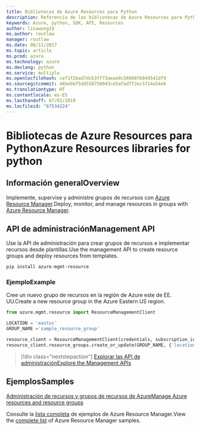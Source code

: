 ```yaml
---
title: Bibliotecas de Azure Resources para Python
description: Referencia de las bibliotecas de Azure Resources para Python
keywords: Azure, python, SDK, API, Resources
author: lisawong19
ms.author: routlaw
manager: routlaw
ms.date: 08/11/2017
ms.topic: article
ms.prod: azure
ms.technology: azure
ms.devlang: python
ms.service: multiple
ms.openlocfilehash: cef1f2bad7dcb3ff73aeae9c56000fb949541df9
ms.sourcegitcommit: 46bebbf5dd558750043ce5afadff2ec3714a54e6
ms.translationtype: HT
ms.contentlocale: es-ES
ms.lasthandoff: 07/03/2019
ms.locfileid: "67534224"
---
```

# <a name="azure-resources-libraries-for-python"></a><span data-ttu-id="036d8-104">Bibliotecas de Azure Resources para Python</span><span class="sxs-lookup"><span data-stu-id="036d8-104">Azure Resources libraries for python</span></span>

## <a name="overview"></a><span data-ttu-id="036d8-105">Información general</span><span class="sxs-lookup"><span data-stu-id="036d8-105">Overview</span></span> 
<span data-ttu-id="036d8-106">Implemente, supervise y administre grupos de recursos con [Azure Resource Manager](https://docs.microsoft.com/en-us/azure/azure-resource-manager/resource-group-overview).</span><span class="sxs-lookup"><span data-stu-id="036d8-106">Deploy, monitor, and manage resources in groups with [Azure Resource Manager](https://docs.microsoft.com/en-us/azure/azure-resource-manager/resource-group-overview).</span></span>

## <a name="management-api"></a><span data-ttu-id="036d8-107">API de administración</span><span class="sxs-lookup"><span data-stu-id="036d8-107">Management API</span></span>
<span data-ttu-id="036d8-108">Use la API de administración para crear grupos de recursos e implementar recursos desde plantillas.</span><span class="sxs-lookup"><span data-stu-id="036d8-108">Use the management API to create resource groups and deploy resources from templates.</span></span>

```bash
pip install azure-mgmt-resource
```
### <a name="example"></a><span data-ttu-id="036d8-109">Ejemplo</span><span class="sxs-lookup"><span data-stu-id="036d8-109">Example</span></span> 
<span data-ttu-id="036d8-110">Cree un nuevo grupo de recursos en la región de Azure este de EE. UU.</span><span class="sxs-lookup"><span data-stu-id="036d8-110">Create a new resource group in the Azure Eastern US region.</span></span>

```python
from azure.mgmt.resource import ResourceManagementClient

LOCATION = 'eastus'
GROUP_NAME ='sample_resource_group'

resource_client = ResourceManagementClient(credentials, subscription_id)
resource_client.resource_groups.create_or_update(GROUP_NAME, {'location': LOCATION})
```

> [!div class="nextstepaction"]
> [<span data-ttu-id="036d8-111">Explorar las API de administración</span><span class="sxs-lookup"><span data-stu-id="036d8-111">Explore the Management APIs</span></span>](/python/api/overview/azure/azure.mgmt.resource)

## <a name="samples"></a><span data-ttu-id="036d8-112">Ejemplos</span><span class="sxs-lookup"><span data-stu-id="036d8-112">Samples</span></span>
[<span data-ttu-id="036d8-113">Administración de recursos y grupos de recursos de Azure</span><span class="sxs-lookup"><span data-stu-id="036d8-113">Manage Azure resources and resource groups</span></span>](https://github.com/Azure-Samples/resource-manager-python-resources-and-groups)

<span data-ttu-id="036d8-114">Consulte la [lista completa](https://azure.microsoft.com/resources/samples/?platform=python&term=resource) de ejemplos de Azure Resource Manager.</span><span class="sxs-lookup"><span data-stu-id="036d8-114">View the [complete list](https://azure.microsoft.com/resources/samples/?platform=python&term=resource) of Azure Resource Manager samples.</span></span>

